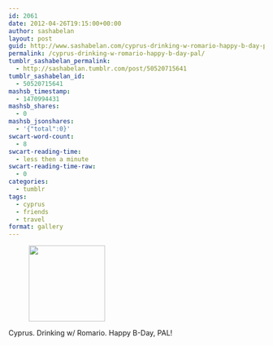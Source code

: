 ```yaml
---
id: 2061
date: 2012-04-26T19:15:00+00:00
author: sashabelan
layout: post
guid: http://www.sashabelan.com/cyprus-drinking-w-romario-happy-b-day-pal/
permalink: /cyprus-drinking-w-romario-happy-b-day-pal/
tumblr_sashabelan_permalink:
  - http://sashabelan.tumblr.com/post/50520715641
tumblr_sashabelan_id:
  - 50520715641
mashsb_timestamp:
  - 1470994431
mashsb_shares:
  - 0
mashsb_jsonshares:
  - '{"total":0}'
swcart-word-count:
  - 8
swcart-reading-time:
  - less then a minute
swcart-reading-time-raw:
  - 0
categories:
  - tumblr
tags:
  - cyprus
  - friends
  - travel
format: gallery
---
```

<div id='gallery-188' class='gallery galleryid-2061 gallery-columns-3 gallery-size-thumbnail'>
  <figure class='gallery-item'> 
  
  <div class='gallery-icon landscape'>
    <a href='http://www.sashabelan.ru/cyprus-drinking-w-romario-happy-b-day-pal/attachment/2062/'><img width="150" height="150" src="http://www.sashabelan.ru/wp-content/uploads/2012/04/tumblr_mmuz6oBLyc1qarj97o1_1280-150x150.jpg" class="attachment-thumbnail size-thumbnail" alt="" /></a>
  </div></figure>
</div>

Cyprus. Drinking w/ Romario. Happy B-Day, PAL!